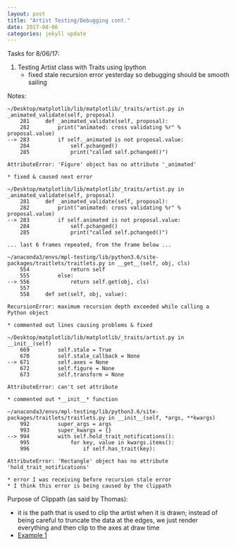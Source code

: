```yaml
---
layout: post
title: "Artist Testing/Debugging cont."
date: 2017-08-06
categories: jekyll update
---
```


Tasks for 8/06/17:
1. Testing Artist class with Traits using Ipython
    * fixed stale recursion error yesterday so debugging should be smooth sailing

Notes:

~~~
~/Desktop/matplotlib/lib/matplotlib/_traits/artist.py in _animated_validate(self, proposal)
    281     def _animated_validate(self, proposal):
    282         print("animated: cross validating %r" % proposal.value)
--> 283         if self._animated is not proposal.value:
    284             self.pchanged()
    285             print("called self.pchanged()")

AttributeError: 'Figure' object has no attribute '_animated'
~~~
    * fixed & caused next error

~~~
~/Desktop/matplotlib/lib/matplotlib/_traits/artist.py in _animated_validate(self, proposal)
    281     def _animated_validate(self, proposal):
    282         print("animated: cross validating %r" % proposal.value)
--> 283         if self.animated is not proposal.value:
    284             self.pchanged()
    285             print("called self.pchanged()")

... last 6 frames repeated, from the frame below ...

~/anaconda3/envs/mpl-testing/lib/python3.6/site-packages/traitlets/traitlets.py in __get__(self, obj, cls)
    554             return self
    555         else:
--> 556             return self.get(obj, cls)
    557
    558     def set(self, obj, value):

RecursionError: maximum recursion depth exceeded while calling a Python object
~~~
    * commented out lines causing problems & fixed

~~~
~/Desktop/matplotlib/lib/matplotlib/_traits/artist.py in __init__(self)
    669         self.stale = True
    670         self.stale_callback = None
--> 671         self.axes = None
    672         self.figure = None
    673         self.transform = None

AttributeError: can't set attribute
~~~
    * commented out *__init__* function

~~~
~/anaconda3/envs/mpl-testing/lib/python3.6/site-packages/traitlets/traitlets.py in __init__(self, *args, **kwargs)
    992         super_args = args
    993         super_kwargs = {}
--> 994         with self.hold_trait_notifications():
    995             for key, value in kwargs.items():
    996                 if self.has_trait(key):

AttributeError: 'Rectangle' object has no attribute 'hold_trait_notifications'
~~~
    * error I was receiving before recursion stale error
    * I think this error is being caused by the clippath

Purpose of Clippath (as said by Thomas):
* it is the path that is used to clip the artist when it is drawn; instead of being careful to truncate the data at the edges, we just render everything and then clip to the axes at draw time
* [Example 1][ex1]

[ex1]:http://matplotlib.org/examples/images_contours_and_fields/image_demo_clip_path.html?highlight=clip
